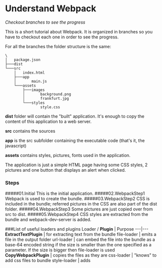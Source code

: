 # Understand Webpack


_Checkout branches to see the progress_

This is a short tutorial about Webpack. It is organized in branches so you have to checkout each one in order to see the progress.

For all the branches the folder structure is the same:
```
\
│   package.json
├───dist
└───src
    │   index.html
    ├───app
    │       main.js
    └───assets
        ├───images
        │       background.png
        │       frankfurt.jpg
        └───styles
                style.css
```
**dist** folder will contain the "built" application. It's enough to copy the content of this application to a web server.

**src** contains the sources

**app** is the src subfolder containing the executable code (that's it, the javascript)

**assets** contains styles, pictures, fonts used in the application.

The application is just a simple HTML page having some CSS styles, 2 pictures and one button that displays an alert when clicked.
### Steps
#####01.Initial
This is the initial application.
#####02.WebpackStep1
Webpack is used to create the bundle.
#####03.WebpackStep2
CSS is included in the bundle; referred pictures in the CSS are also part of the dist folder.
#####04.WebpackStep3
Some pictures are just copied over from src to dist.
#####05.WebpackStep4
CSS styles are extracted from the bundle and webpack-dev-server is added.

###List of useful loaders and plugins
Loader / **Plugin** | Purpose
---|---
**ExtractTextPlugin** | for extracting text from the bundle
file-loader | emits a file in the output folder
url-loader | can embed the file into the bundle as a base-64 encoded string if the size is smaller than the one specified as a parameter. If the size is bigger then file-loader is used
**CopyWebpackPlugin** | copies the files as they are
css-loader | "knows" to add css files to bundle
style-loader | adds <style> to the html page

_In the next episode we will see how to add webpack_
